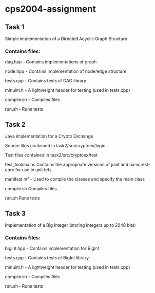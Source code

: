 # cps2004-assignment

## Task 1
Simple implementation of a Directed Acyclic Graph Structure

### Contains files:

dag.hpp - Contains implementations of graph

node.hpp - Contains implementation of node/edge structure

tests.cpp - Contains tests of DAG library

minuint.h - A lightweight header for testing (used in tests.cpp)

compile.sh - Compiles files

run.sh - Runs tests

## Task 2 
Java implementation for a Crypto Exchange

Source files contained in task2/src/cryptoex/logic

Test files contained in task2/src/cryptoex/test

test_toolchains Contains the appropriate versions of junit and hamcrest-core for use in unit tets

manifest.mf - Used to compile the classes and specify the main class

compile.sh      Compiles files

run.sh          Runs tests

## Task 3
Implementation of a Big Integer (storing integers up to 2048 bits)

### Contains files:

bigint.hpp - Contains implementation for BigInt

tests.cpp - Contains tests of BigInt library

minuint.h - A lightweight header for testing (used in tests.cpp)

compile.sh - Compiles files

run.sh - Runs tests
